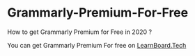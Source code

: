 # Grammarly-Premium-For-Free
How to get Grammarly Premium for Free in 2020 ?
<br>

You can get Grammarly Premium For free on <a href="https://learnboard.tech"> LearnBoard.Tech </a> 
